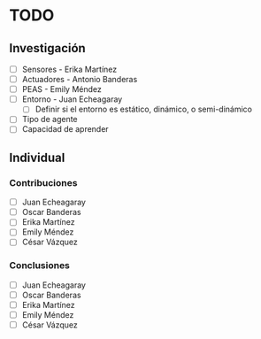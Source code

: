 # TODO

## Investigación

- [ ] Sensores - Erika Martínez
- [ ] Actuadores - Antonio Banderas
- [ ] PEAS - Emily Méndez
- [ ] Entorno - Juan Echeagaray
  - [ ] Definir si el entorno es estático, dinámico, o semi-dinámico
- [ ] Tipo de agente
- [ ] Capacidad de aprender

## Individual

### Contribuciones

- [ ] Juan Echeagaray
- [ ] Oscar Banderas
- [ ] Erika Martínez
- [ ] Emily Méndez
- [ ] César Vázquez

### Conclusiones

- [ ] Juan Echeagaray
- [ ] Oscar Banderas
- [ ] Erika Martínez
- [ ] Emily Méndez
- [ ] César Vázquez
